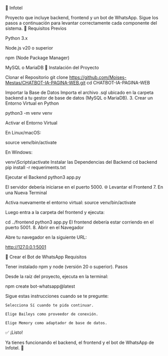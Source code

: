 📱 Infotel

Proyecto que incluye backend, frontend y un bot de WhatsApp. Sigue los pasos a continuación para levantar correctamente cada componente del sistema. 🧠 Requisitos Previos

Python 3.x

Node.js v20 o superior

npm (Node Package Manager)

MySQL o MariaDB
🚀 Instalación del Proyecto

Clonar el Repositorio
git clone https://github.com/Moises-Mestas/CHATBOT-IA-PAGINA-WEB.git cd CHATBOT-IA-PAGINA-WEB

Importar la Base de Datos
Importa el archivo .sql ubicado en la carpeta backend a tu gestor de base de datos (MySQL o MariaDB). 3. Crear un Entorno Virtual en Python

python3 -m venv venv

Activar el Entorno Virtual

En Linux/macOS:

source venv/bin/activate

En Windows:

venv\Scripts\activate
Instalar las Dependencias del Backend
cd backend pip install -r requeriments.txt

Ejecutar el Backend
python3 app.py

El servidor debería iniciarse en el puerto 5000. 🌐 Levantar el Frontend 7. En una Nueva Terminal

Activa nuevamente el entorno virtual:
source venv/bin/activate

Luego entra a la carpeta del frontend y ejecuta:

cd ../frontend
python3 app.py
El frontend debería estar corriendo en el puerto 5001. 8. Abrir en el Navegador

Abre tu navegador en la siguiente URL:

http://127.0.0.1:5001

🤖 Crear el Bot de WhatsApp Requisitos

Tener instalado npm y node (versión 20 o superior).
Pasos

Desde la raíz del proyecto, ejecuta en la terminal:

npm create bot-whatsapp@latest

Sigue estas instrucciones cuando se te pregunte:

    Selecciona Sí cuando te pida continuar.

    Elige Baileys como proveedor de conexión.

    Elige Memory como adaptador de base de datos.
✅ ¡Listo!

Ya tienes funcionando el backend, el frontend y el bot de WhatsApp de Infotel. 🚀
